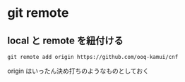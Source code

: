 
# git remote


## local と remote を紐付ける

```
git remote add origin https://github.com/ooq-kamui/cnf
```

origin はいったん決め打ちのようなものとしておく



